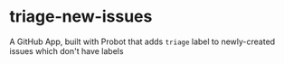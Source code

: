 # triage-new-issues
A GitHub App, built with Probot that adds `triage` label to newly-created issues which don't have labels
